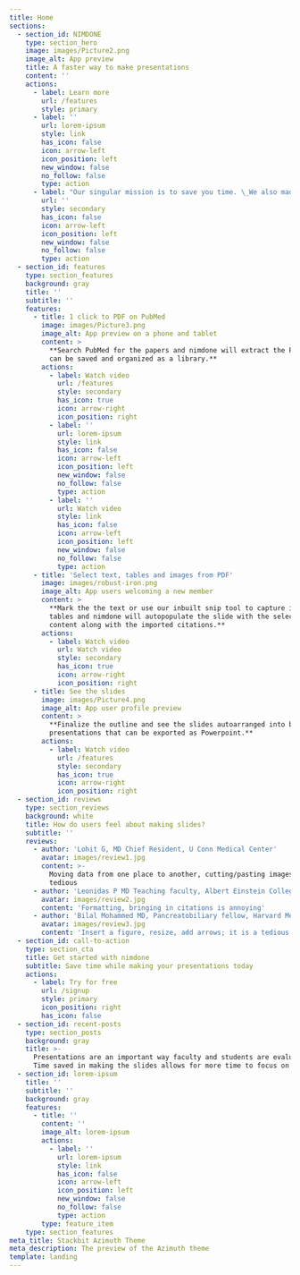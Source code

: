 ```yaml
---
title: Home
sections:
  - section_id: NIMDONE
    type: section_hero
    image: images/Picture2.png
    image_alt: App preview
    title: A faster way to make presentations
    content: ''
    actions:
      - label: Learn more
        url: /features
        style: primary
      - label: ''
        url: lorem-ipsum
        style: link
        has_icon: false
        icon: arrow-left
        icon_position: left
        new_window: false
        no_follow: false
        type: action
      - label: "Our singular mission is to save you time. \_We also made the process of making  presentations fun!"
        url: ''
        style: secondary
        has_icon: false
        icon: arrow-left
        icon_position: left
        new_window: false
        no_follow: false
        type: action
  - section_id: features
    type: section_features
    background: gray
    title: ''
    subtitle: ''
    features:
      - title: 1 click to PDF on PubMed
        image: images/Picture3.png
        image_alt: App preview on a phone and tablet
        content: >
          **Search PubMed for the papers and nimdone will extract the PDF. These
          can be saved and organized as a library.**
        actions:
          - label: Watch video
            url: /features
            style: secondary
            has_icon: true
            icon: arrow-right
            icon_position: right
          - label: ''
            url: lorem-ipsum
            style: link
            has_icon: false
            icon: arrow-left
            icon_position: left
            new_window: false
            no_follow: false
            type: action
          - label: ''
            url: Watch video
            style: link
            has_icon: false
            icon: arrow-left
            icon_position: left
            new_window: false
            no_follow: false
            type: action
      - title: 'Select text, tables and images from PDF'
        image: images/robust-iron.png
        image_alt: App users welcoming a new member
        content: >
          **Mark the the text or use our inbuilt snip tool to capture images or
          tables and nimdone will autopopulate the slide with the selected
          content along with the imported citations.**
        actions:
          - label: Watch video
            url: Watch video
            style: secondary
            has_icon: true
            icon: arrow-right
            icon_position: right
      - title: See the slides
        image: images/Picture4.png
        image_alt: App user profile preview
        content: >
          **Finalize the outline and see the slides autoarranged into beautiful
          presentations that can be exported as Powerpoint.**
        actions:
          - label: Watch video
            url: /features
            style: secondary
            has_icon: true
            icon: arrow-right
            icon_position: right
  - section_id: reviews
    type: section_reviews
    background: white
    title: How do users feel about making slides?
    subtitle: ''
    reviews:
      - author: 'Lohit G, MD Chief Resident, U Conn Medical Center'
        avatar: images/review1.jpg
        content: >-
          Moving data from one place to another, cutting/pasting images is very
          tedious
      - author: 'Leonidas P MD Teaching faculty, Albert Einstein College of Medicine'
        avatar: images/review2.jpg
        content: 'Formatting, bringing in citations is annoying'
      - author: 'Bilal Mohammed MD, Pancreatobiliary fellow, Harvard Medical School'
        avatar: images/review3.jpg
        content: 'Insert a figure, resize, add arrows; it is a tedious process'
  - section_id: call-to-action
    type: section_cta
    title: Get started with nimdone
    subtitle: Save time while making your presentations today
    actions:
      - label: Try for free
        url: /signup
        style: primary
        icon_position: right
        has_icon: false
  - section_id: recent-posts
    type: section_posts
    background: gray
    title: >-
      Presentations are an important way faculty and students are evaluated.
      Time saved in making the slides allows for more time to focus on the talk!
  - section_id: lorem-ipsum
    title: ''
    subtitle: ''
    background: gray
    features:
      - title: ''
        content: ''
        image_alt: lorem-ipsum
        actions:
          - label: ''
            url: lorem-ipsum
            style: link
            has_icon: false
            icon: arrow-left
            icon_position: left
            new_window: false
            no_follow: false
            type: action
        type: feature_item
    type: section_features
meta_title: Stackbit Azimuth Theme
meta_description: The preview of the Azimuth theme
template: landing
---
```

